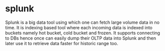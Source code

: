 splunk
======

Splunk is a big data tool using which one can fetch large volume data in no time. It is indexing based tool where each incoming data is indexed into buckets namely hot bucket, cold bucket and frozen. 
It supports connecting to DBs hence once can easily dump their OLTP data into Splunk and then later use it to retrieve data faster for historic range too.
